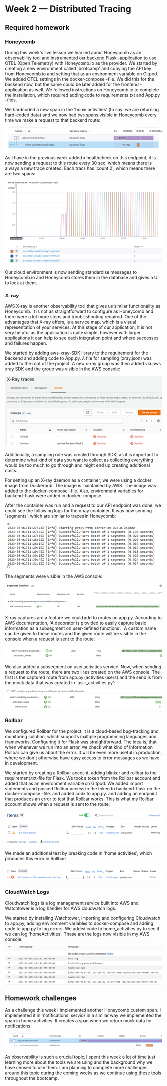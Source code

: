 # Week 2 — Distributed Tracing


## Required homework

### Honeycomb

During this week's live lesson we learned about Honeycomb as an observability tool and instrumented our backend Flask -application to use OTEL (Open Telemetry) with Honeycomb.io as the provider. We started by creating a new environment called 'bootcamp' and copying the API key from Honeycomb.io and setting that as an environment variable on Gitpod. We added OTEL settings in the docker-compose -file. We did this for the backend now, but the same could be later added for the frontend -application as well. We followed instructions on Honeycomb.io to complete the installation, which required adding code to requirements.txt and App.py -files. 

We hardcoded a new span in the 'home activities' (to say  we are returning hard-coded data) and we now had two spans visible in Honeycomb every time we make a request to that backend route:

![spans](assets/home_activities_mock.png)

As I have in the previous week added a healthcheck on this endpoint, it is now sending a request to this route every 30 sec, which means there is always a new trace created. Each trace has 'count 2', which means there are two spans:

![traces](assets/traces.png)

Our cloud environment is now sending standardise messages to Honeycomb.io and Honeycomb stores them in the database and gives a UI to look at them. 



### X-ray

AWS X-ray is another observability tool that gives us similar functionality as Honeycomb. It is not as straightforward to configure as Honeycomb and there were a lot more steps and troubleshooting required. One of the advantages that X-ray offers, is a service map, which is a visual representation of your services. At this stage of our application, it is not very helpful as the application is quite simple, however with larger applications it can help to see each integration point and where successes and failures happen.

We started by adding aws-xray-SDK library to the requirement for the backend and adding code to App.py. A file for sampling (xray.json) was added to the root of the project. A new x-ray group was then added via aws xray SDK and the group was visible in the AWS console:

![xray_console](assets/xray_console.png)

Additionally, a sampling rule was created through SDK, as it is important to determine what kind of data you want to collect as collecting everything would be too much to go through and might end up creating additional costs. 

For setting up an X-ray daemon as a container, we were using a docker image from Dockerhub. The image is maintained by AWS. The image was added to the docker-compose -file. Also, environment variables for backend-flask were added in docker-compose. 

After the container was run and a request to our API endpoint was done, we could see the following logs for the x-ray container. It was now sending 'segments', which are similar to traces in Honeycomb:

![xray segments](assets/xray_segments.png)

The segments were visible in the AWS console:

![segments in console](assets/xray_segment_console.png)

X-ray captures are a feature we could add to routes on app.py. According to AWS documentation, 'A decorator is provided to easily capture basic information as a subsegment on user-defined functions'.  A custom name can be given to these routes and the given route will be visible in the console when a request is sent to the route:

![xray capture](assets/capture.png)

We also added a subsegment on user activities service. Now, when sending a request to the route, there are two lines created on the AWS console. The first is the captured route from app.py (activities users) and the send is from the mock data that was created in 'user_activities.py':

![xray subsegment](assets/xray_subsegment.png)



### Rollbar

We configured Rollbar for the project. It is a cloud-based bug-tracking and monitoring solution, which supports multiple programming languages and frameworks. Configuring it for Flask was straightforward. The idea is, that when whenever we run into an error, we check what kind of information Rollbar can give us about the error. It will be even more useful in production, where we don't otherwise have easy access to error messages as we have in development. 

We started by creating a Rollbar account, adding blinker and rollbar to the requirement.txt-file for Flask. We took a token from the Rollbar account and added that as an environment variable on Gitpod. We added import statements and passed Rollbar access to the token to backend-flask on the docker-compose -file. and added code to app.py. and adding an endpoint that produces an error to test that Rollbar works. This is what my Rollbar account shows when a request is sent to the route:

![rollbar/test](assets/rollbar_test.png)

We made an additional test by breaking code in 'home activities', which produces this error in Rollbar:

![rollbar_error](assets/rollbar_error.png)



### CloudWatch Logs

Cloudwatch logs is a log management service built into AWS and Watchtower is a log handler for AWS cloudwatch logs. 

We started by installing Watchtower, importing and configuring Cloudwatch to app.py, adding environment variables to docker-compose and adding code to app.py to log errors. We added code to home_activities.py to see if we can log 'homeActivities'. These are the logs now visible in my AWS console:

![cloudwatch_logs](assets/cloudwatch_logs.png)



## Homework challenges

As a challenge this week I implemented another Honeycomb custom span. I implemented it in 'notifications' service in a similar way we implemented the span in home activities. It creates a span when we return mock data for notifications:

![notifications span](assets/notifications_span.png)

As observability is such a crucial topic, I spent this week a lot of time just learning more about the tools we are using and the background why we have chosen to use them. I am planning to complete more challenges around this topic during the coming weeks as we continue using these tools throughout the bootcamp.
